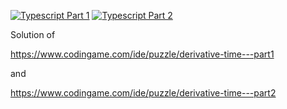 [![Typescript Part 1](https://github.com/gustawdaniel/codingame-derivative-time-part-1/actions/workflows/node.js-1.yml/badge.svg)](https://github.com/gustawdaniel/codingame-derivative-time-part-1/actions/workflows/node.js-1.yml)
[![Typescript Part 2](https://github.com/gustawdaniel/codingame-derivative-time-part-1/actions/workflows/node.js-2.yml/badge.svg)](https://github.com/gustawdaniel/codingame-derivative-time-part-1/actions/workflows/node.js-2.yml)

Solution of

https://www.codingame.com/ide/puzzle/derivative-time---part1

and

https://www.codingame.com/ide/puzzle/derivative-time---part2
